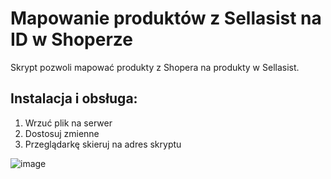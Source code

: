 # Mapowanie produktów z Sellasist na ID w Shoperze

Skrypt pozwoli mapować produkty z Shopera na produkty w Sellasist. 

## Instalacja i obsługa:

1. Wrzuć plik na serwer
2. Dostosuj zmienne
3. Przeglądarkę skieruj na adres skryptu

![image](https://github.com/user-attachments/assets/4b713f3d-7084-49d2-b793-2fa189f4278e)

